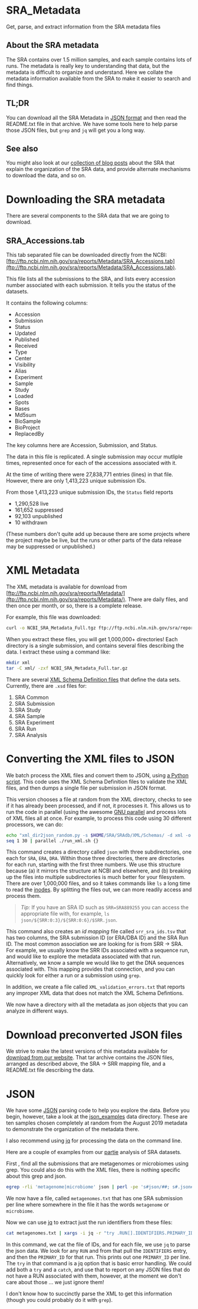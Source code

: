 # SRA_Metadata
Get, parse, and extract information from the SRA metadata files

## About the SRA metadata

The SRA contains over 1.5 million samples, and each sample contains lots of runs. The metadata is really key to understanding that data, but the metadata is difficult to organize and understand. Here we collate the metadata information available from the SRA to make it easier to search and find things.

## TL;DR

You can download all the SRA Metadata in [JSON format](https://edwards.sdsu.edu/data/sra/current.tar.gz) and then read the README.txt file in that archive. We have some tools here to help parse those JSON files, but `grep` and `jq` will get you a long way.

## See also

You might also look at our [collection of blog posts](https://edwards.sdsu.edu/research/sra) about the SRA that explain the organization of the SRA data, and provide alternate mechanisms to download the data, and so on.

# Downloading the SRA metadata

There are several components to the SRA data that we are going to download.

## SRA_Accessions.tab

This tab separated file can be downloaded directly from the NCBI: [ftp://ftp.ncbi.nlm.nih.gov/sra/reports/Metadata/SRA_Accessions.tab](ftp://ftp.ncbi.nlm.nih.gov/sra/reports/Metadata/SRA_Accessions.tab). 

This file lists all the submissions to the SRA, and lists every accession number associated with each submission. It tells you the status of the datasets.

It contains the following columns:

* Accession
* Submission
* Status
* Updated
* Published
* Received
* Type
* Center
* Visibility
* Alias
* Experiment
* Sample
* Study
* Loaded
* Spots
* Bases
* Md5sum
* BioSample
* BioProject
* ReplacedBy

The key columns here are Accession, Submission, and Status.

The data in this file is replicated. A single submission may occur mutliple times, represented once for each of the accessions associated with it.

At the time of writing there were 27,838,771 entries (lines) in that file. However, there are only 1,413,223 unique submission IDs. 

From those 1,413,223 unique submission IDs, the `Status` field reports

* 1,290,528 live
* 161,652 suppressed
* 92,103 unpublished
* 10 withdrawn

(These numbers don't quite add up because there are some projects where the project maybe be live, but the runs or other parts of the data release may be suppressed or unpublished.)

# XML Metadata

The XML metadata is available for download from [ftp://ftp.ncbi.nlm.nih.gov/sra/reports/Metadata/](ftp://ftp.ncbi.nlm.nih.gov/sra/reports/Metadata/). There are daily files, and then once per month, or so, there is a complete release. 

For example, this file was downloaded:

```bash
curl -o NCBI_SRA_Metadata_Full.tgz ftp://ftp.ncbi.nlm.nih.gov/sra/reports/Metadata/NCBI_SRA_Metadata_Full_20180205.tar.gz
```

When you extract these files, you will get 1,000,000+ directories! Each directory is a single submission, and contains several files describing the data. I extract these using a command like: 

```bash
mkdir xml
tar -C xml/ -zxf NCBI_SRA_Metadata_Full.tar.gz
```

There are several [XML Schema Definition files](https://trace.ncbi.nlm.nih.gov/Traces/sra/sra.cgi?view=xml_schemas) that define the data sets. Currently, there are `.xsd` files for:

1. SRA Common
2. SRA Submission
3. SRA Study
4. SRA Sample
5. SRA Experiment
6. SRA Run
7. SRA Analysis

# Converting the XML files to JSON

We batch process the XML files and convert them to JSON, using [a Python script](xml2json/xml_dir2json_random.py). This code uses the XML Schema Definition files to validate the XML files, and then dumps a single file per submission in JSON format.

This version chooses a file at random from the XML directory, checks to see if it has already been processed, and if not, it processes it. This allows us to run the code in parallel (using the awesome [GNU parallel](https://www.gnu.org/software/parallel/) and process lots of XML files all at once. For example, to process this code using 30 different processors, we can do:

```bash
echo "xml_dir2json_random.py -s $HOME/SRA/SRAdb/XML/Schemas/ -d xml -o json -m srr_sra_ids.tsv" > ./run_xml.sh
seq 1 30 | parallel ./run_xml.sh {}
```

This command creates a directory called `json` with three subdirectories, one each for `SRA`, `ERA`, `DRA`. Within those three directories, there are directories for each run, starting with the first three numbers. We use this structure because (a) it mirrors the structure at NCBI and elsewhere, and (b) breaking up the files into multiple subdirectories is much better for your filesystem. There are over 1,000,000 files, and so it takes commands like `ls` a long time to read the [inodes](http://www.grymoire.com/Unix/Inodes.html). By splitting the files out, we can more readily access and process them.


> *Tip:* If you have an SRA ID such as `SRR=SRA889255` you can access the appropriate file with, for example, `ls json/${SRR:0:3}/${SRR:0:6}/$SRR.json`.

This command also creates an *id mapping* file called `srr_sra_ids.tsv` that has two columns, the SRA submission ID (or ERA/DBA ID) and the SRA Run ID. The most common association we are looking for is from SRR -> SRA. For example, we usually know the SRR IDs associated with a sequence run, and would like to explore the metadata associated with that run. Alternatively, we know a sample we would like to get the DNA sequences associated with. This mapping provides that connection, and you can quickly look for either a run or a submission using `grep`.

In addition, we create a file called `XML_validation_errors.txt` that reports any improper XML data that does not match the XML Schema Defintions. 

We now have a directory with all the metadata as json objects that you can analyze in different ways. 

# Download preconverted JSON files

We strive to make the latest versions of this metadata available for [download from our website](https://edwards.sdsu.edu/data/sra/current.tar.gz). That tar archive contains the JSON files, arranged as described above, the SRA -> SRR mapping file, and a README.txt file describing the data.

# JSON

We have some [JSON](json/) parsing code to help you explore the data. Before you begin, however, take a look at the [json_examples](json_examples/) data directory. These are ten samples chosen completely at random from the August 2019 metadata to demonstrate the organization of the metadata there.

I also recommend using [jq](https://stedolan.github.io/jq/) for processing the data on the command line.

Here are a couple of examples from our [partie](https://github.com/linsalrob/partie) analysis of SRA datasets.

First , find all the submissions that are metagenomes or microbiomes using grep. You could also do this with the XML files, there is nothing specific about this grep and json.

```bash
egrep -rli 'metagenome|microbiome' json | perl -pe 's#json/##; s#.json##' > metagenomes.txt 
```

We now have a file, called `metagenomes.txt` that has one SRA submission per line where somewhere in the file it has the words `metagenome` or `microbiome`.

Now we can use [jq](https://stedolan.github.io/jq/) to extract just the run identifiers from these files:

```bash
cat metagenomes.txt | xargs -i jq -r "try .RUN[].IDENTIFIERS.PRIMARY_ID" json/{}.json > metagenome_runs.txt
```

In this command, we cat the file of IDs, and for each file, we use `jq` to parse the json data. We look for any `RUN` and from that pull the `IDENTIFIERS` entry, and then the `PRIMARY_ID` for that run. This prints out one `PRIMARY_ID` per line. The `try` in that command is a jq option that is basic error handling. We could add both a `try` and a `catch`, and use that to report on any JSON files that do not have a RUN associated with them, however, at the moment we don't care about those ... we just ignore them!

I don't know how to succinctly parse the XML to get this information (though you could probably do it with `grep`).


